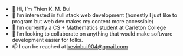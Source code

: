 - 👋 Hi, I’m Thien K. M. Bui
- 👀 I’m interested in full stack web development (honestly I just like to program but web dev makes my content more accessible)
- 🌱 I’m currently a CS + Mathematics student at Carleton College
- 💞️ I’m looking to collaborate on anything that would make software development easier for folks.
- 📫 I can be reached at kevinbui904@gmail.com

<!---
kevinbui904/kevinbui904 is a ✨ special ✨ repository because its `README.md` (this file) appears on your GitHub profile.
You can click the Preview link to take a look at your changes.
--->
